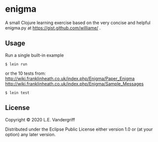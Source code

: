 # enigma

A small Clojure learning exercise based on the very concise and helpful
  enigma.py  at https://gist.github.com/williame/ .


## Usage

Run a single built-in example

    $ lein run

or the 10 tests from: 
 http://wiki.franklinheath.co.uk/index.php/Enigma/Paper_Enigma
 http://wiki.franklinheath.co.uk/index.php/Enigma/Sample_Messages

    $ lein test



## License

Copyright © 2020  L.E. Vandergriff

Distributed under the Eclipse Public License either version 1.0 or (at
your option) any later version.
